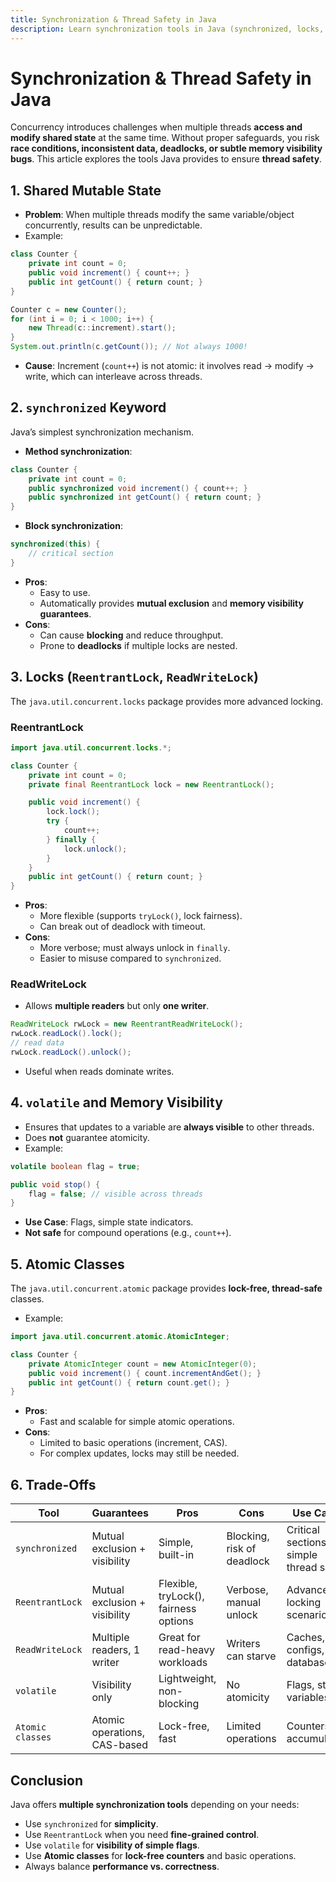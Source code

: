 ```yaml
---
title: Synchronization & Thread Safety in Java
description: Learn synchronization tools in Java (synchronized, locks, volatile, atomic classes), their trade-offs, and best practices for ensuring thread safety in multithreaded applications.
---
```


# Synchronization & Thread Safety in Java

Concurrency introduces challenges when multiple threads **access and modify shared state** at the same time. Without proper safeguards, you risk **race conditions, inconsistent data, deadlocks, or subtle memory visibility bugs**. This article explores the tools Java provides to ensure **thread safety**.



## 1. Shared Mutable State

- **Problem**: When multiple threads modify the same variable/object concurrently, results can be unpredictable.  
- Example:
```java
class Counter {
    private int count = 0;
    public void increment() { count++; }
    public int getCount() { return count; }
}

Counter c = new Counter();
for (int i = 0; i < 1000; i++) {
    new Thread(c::increment).start();
}
System.out.println(c.getCount()); // Not always 1000!
```

- **Cause**: Increment (`count++`) is not atomic: it involves read → modify → write, which can interleave across threads.  



## 2. `synchronized` Keyword

Java’s simplest synchronization mechanism.

- **Method synchronization**:
```java
class Counter {
    private int count = 0;
    public synchronized void increment() { count++; }
    public synchronized int getCount() { return count; }
}
```

- **Block synchronization**:
```java
synchronized(this) {
    // critical section
}
```

- **Pros**:
  - Easy to use.
  - Automatically provides **mutual exclusion** and **memory visibility guarantees**.
- **Cons**:
  - Can cause **blocking** and reduce throughput.
  - Prone to **deadlocks** if multiple locks are nested.



## 3. Locks (`ReentrantLock`, `ReadWriteLock`)

The `java.util.concurrent.locks` package provides more advanced locking.

### ReentrantLock
```java
import java.util.concurrent.locks.*;

class Counter {
    private int count = 0;
    private final ReentrantLock lock = new ReentrantLock();

    public void increment() {
        lock.lock();
        try {
            count++;
        } finally {
            lock.unlock();
        }
    }
    public int getCount() { return count; }
}
```

- **Pros**:
  - More flexible (supports `tryLock()`, lock fairness).
  - Can break out of deadlock with timeout.
- **Cons**:
  - More verbose; must always unlock in `finally`.
  - Easier to misuse compared to `synchronized`.

### ReadWriteLock
- Allows **multiple readers** but only **one writer**.
```java
ReadWriteLock rwLock = new ReentrantReadWriteLock();
rwLock.readLock().lock();
// read data
rwLock.readLock().unlock();
```
- Useful when reads dominate writes.



## 4. `volatile` and Memory Visibility

- Ensures that updates to a variable are **always visible** to other threads.  
- Does **not** guarantee atomicity.  
- Example:
```java
volatile boolean flag = true;

public void stop() {
    flag = false; // visible across threads
}
```

- **Use Case**: Flags, simple state indicators.  
- **Not safe** for compound operations (e.g., `count++`).  



## 5. Atomic Classes

The `java.util.concurrent.atomic` package provides **lock-free, thread-safe** classes.

- Example:
```java
import java.util.concurrent.atomic.AtomicInteger;

class Counter {
    private AtomicInteger count = new AtomicInteger(0);
    public void increment() { count.incrementAndGet(); }
    public int getCount() { return count.get(); }
}
```

- **Pros**:
  - Fast and scalable for simple atomic operations.
- **Cons**:
  - Limited to basic operations (increment, CAS).
  - For complex updates, locks may still be needed.



## 6. Trade-Offs

| Tool              | Guarantees                        | Pros                                    | Cons                         | Use Cases |
|-------------------|-----------------------------------|----------------------------------------|------------------------------|-----------|
| `synchronized`    | Mutual exclusion + visibility     | Simple, built-in                       | Blocking, risk of deadlock   | Critical sections, simple thread safety |
| `ReentrantLock`   | Mutual exclusion + visibility     | Flexible, tryLock(), fairness options  | Verbose, manual unlock       | Advanced locking scenarios |
| `ReadWriteLock`   | Multiple readers, 1 writer        | Great for read-heavy workloads         | Writers can starve           | Caches, configs, databases |
| `volatile`        | Visibility only                   | Lightweight, non-blocking              | No atomicity                 | Flags, status variables |
| `Atomic classes`  | Atomic operations, CAS-based      | Lock-free, fast                        | Limited operations           | Counters, accumulators |



## Conclusion

Java offers **multiple synchronization tools** depending on your needs:

- Use `synchronized` for **simplicity**.  
- Use `ReentrantLock` when you need **fine-grained control**.  
- Use `volatile` for **visibility of simple flags**.  
- Use **Atomic classes** for **lock-free counters** and basic operations.  
- Always balance **performance vs. correctness**.  
